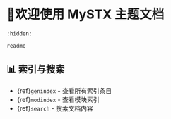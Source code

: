 # 📖欢迎使用 MySTX 主题文档

```{toctree}
:hidden:

readme
```

## 📊 索引与搜索

* {ref}`genindex` - 查看所有索引条目
* {ref}`modindex` - 查看模块索引
* {ref}`search` - 搜索文档内容